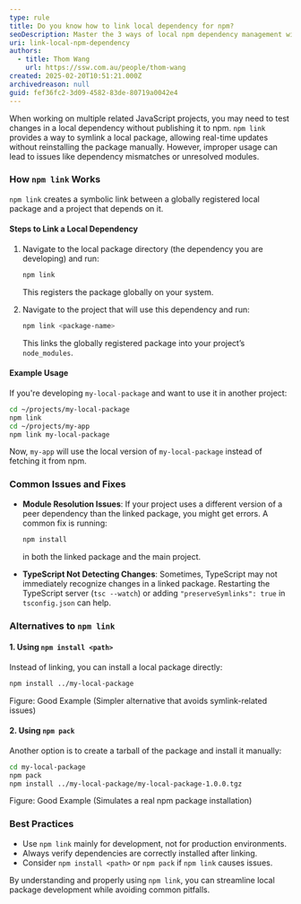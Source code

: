 ```yaml
---
type: rule
title: Do you know how to link local dependency for npm?
seoDescription: Master the 3 ways of local npm dependency management with SSW's expert guide. 
uri: link-local-npm-dependency
authors:
  - title: Thom Wang
    url: https://ssw.com.au/people/thom-wang
created: 2025-02-20T10:51:21.000Z
archivedreason: null
guid: fef36fc2-3d09-4582-83de-80719a0042e4
---
```


When working on multiple related JavaScript projects, you may need to test changes in a local dependency without publishing it to npm. `npm link` provides a way to symlink a local package, allowing real-time updates without reinstalling the package manually. However, improper usage can lead to issues like dependency mismatches or unresolved modules.

<!--endintro-->

### How `npm link` Works

`npm link` creates a symbolic link between a globally registered local package and a project that depends on it.

#### Steps to Link a Local Dependency

1. Navigate to the local package directory (the dependency you are developing) and run:
   
   ```sh
   npm link
   ```
   
   This registers the package globally on your system.

2. Navigate to the project that will use this dependency and run:
   
   ```sh
   npm link <package-name>
   ```
   
   This links the globally registered package into your project’s `node_modules`.

#### Example Usage

If you're developing `my-local-package` and want to use it in another project:

```sh
cd ~/projects/my-local-package
npm link
cd ~/projects/my-app
npm link my-local-package
```

Now, `my-app` will use the local version of `my-local-package` instead of fetching it from npm.

### Common Issues and Fixes

- **Module Resolution Issues**: If your project uses a different version of a peer dependency than the linked package, you might get errors. A common fix is running:
  
  ```sh
  npm install
  ```
  
  in both the linked package and the main project.

- **TypeScript Not Detecting Changes**: Sometimes, TypeScript may not immediately recognize changes in a linked package. Restarting the TypeScript server (`tsc --watch`) or adding `"preserveSymlinks": true` in `tsconfig.json` can help.

### Alternatives to `npm link`

#### 1. Using `npm install <path>`
Instead of linking, you can install a local package directly:

```sh
npm install ../my-local-package
```

Figure: Good Example (Simpler alternative that avoids symlink-related issues)

#### 2. Using `npm pack`
Another option is to create a tarball of the package and install it manually:

```sh
cd my-local-package
npm pack
npm install ../my-local-package/my-local-package-1.0.0.tgz
```

Figure: Good Example (Simulates a real npm package installation)

### Best Practices

- Use `npm link` mainly for development, not for production environments.
- Always verify dependencies are correctly installed after linking.
- Consider `npm install <path>` or `npm pack` if `npm link` causes issues.

By understanding and properly using `npm link`, you can streamline local package development while avoiding common pitfalls.
